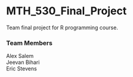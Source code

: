 # MTH_530_Final_Project
Team final project for R programming course. 

### Team Members
Alex Salem <br>
Jeevan Bihari <br>
Eric Stevens


